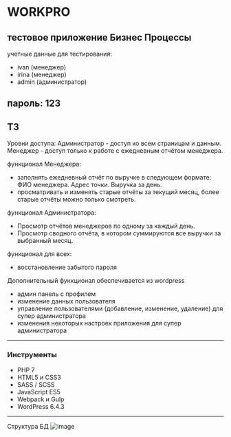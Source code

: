 # WORKPRO
тестовое приложение Бизнес Процессы
---
учетные данные для тестирования:
- ivan (менеджер)
- irina (менеджер)
- admin (администратор)

пароль: 123
---
## ТЗ

Уровни доступа:
Администратор - доступ ко всем страницам и данным. 
Менеджер - доступ только к работе с ежедневным отчётом менеджера.

функционал Менеджера:
- заполнять ежедневный отчёт по выручке в следующем формате:
		ФИО менеджера.
		Адрес точки.
		Выручка за день.
- просматривать и изменять старые отчёты за текущий месяц, более старые отчёты можно только смотреть.

функционал Администратора:
- Просмотр отчётов менеджеров по одному за каждый день.
- Просмотр сводного отчёта, в котором суммируются все выручки за выбранный месяц.

функционал для всех:
- восстановление забытого пароля

Дополнительный функционал обеспечивается из wordpress
- админ панель с профилем
- изменение данных пользователя
- управление пользователями (добавление, изменение, удаление) для супер администратора 
- изменения некоторых настроек приложения для супер администратора 

---
### Инструменты
- PHP 7
- HTML5 и CSS3
- SASS / SCSS
- JavaScript ES5
- Webpack и Gulp
- WordPress 6.4.3

---
Структура БД
![image](https://files.webpeternet.com/tables.png)